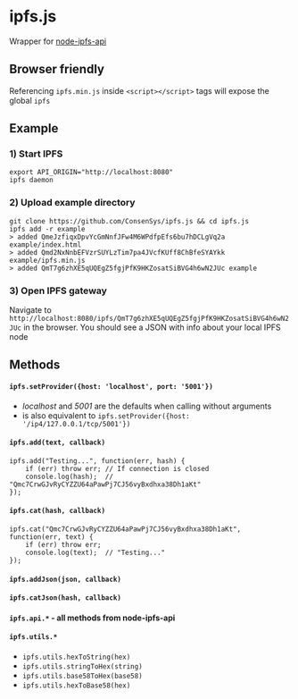 # ipfs.js

Wrapper for [node-ipfs-api](https://github.com/ipfs/node-ipfs-api)

## Browser friendly

Referencing `ipfs.min.js` inside `<script></script>` tags will expose the global `ipfs`

## Example

### 1) Start IPFS
	export API_ORIGIN="http://localhost:8080"
	ipfs daemon

### 2) Upload example directory
	git clone https://github.com/ConsenSys/ipfs.js && cd ipfs.js
	ipfs add -r example
	> added QmeJzfiqxDpvYcGmNnfJFw4M6WPdfpEfs6bu7hDCLgVq2a example/index.html
	> added Qmd2NxNnbEFVzrSUYLzTim7pa4JVcfKUff8ChBfeSYAYkk example/ipfs.min.js
	> added QmT7g6zhXE5qUQEgZ5fgjPfK9HKZosatSiBVG4h6wN2JUc example

### 3) Open IPFS gateway
Navigate to `http://localhost:8080/ipfs/QmT7g6zhXE5qUQEgZ5fgjPfK9HKZosatSiBVG4h6wN2JUc` in the browser. You should see a JSON with info about your local IPFS node


## Methods

#### `ipfs.setProvider({host: 'localhost', port: '5001'})`

* _localhost_ and _5001_ are the defaults when calling without arguments
* is also equivalent to `ipfs.setProvider({host: '/ip4/127.0.0.1/tcp/5001'})`


#### `ipfs.add(text, callback)`

	ipfs.add("Testing...", function(err, hash) {
		if (err) throw err; // If connection is closed
		console.log(hash); 	// "Qmc7CrwGJvRyCYZZU64aPawPj7CJ56vyBxdhxa38Dh1aKt"
	});


#### `ipfs.cat(hash, callback)`

	ipfs.cat("Qmc7CrwGJvRyCYZZU64aPawPj7CJ56vyBxdhxa38Dh1aKt", function(err, text) {
		if (err) throw err;
		console.log(text); 	// "Testing..."
	});
	
#### `ipfs.addJson(json, callback)`

#### `ipfs.catJson(hash, callback)`

#### `ipfs.api.*`  - all methods from node-ipfs-api

#### `ipfs.utils.*`

 * `ipfs.utils.hexToString(hex)`
 * `ipfs.utils.stringToHex(string)`
 * `ipfs.utils.base58ToHex(base58)`
 * `ipfs.utils.hexToBase58(hex)`


